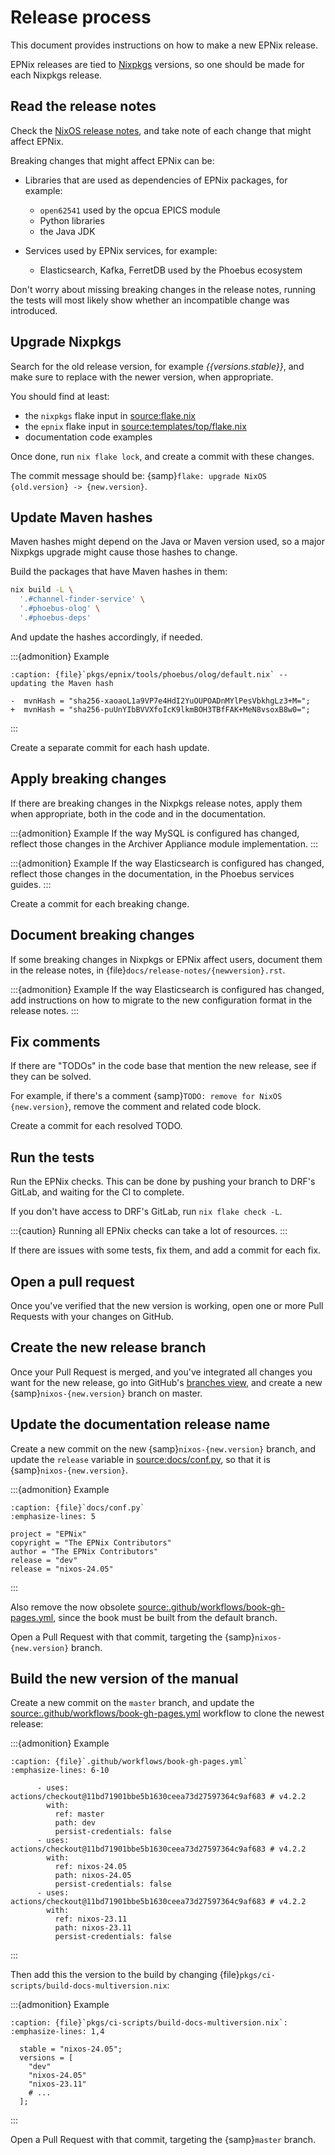 # Release process

This document provides instructions
on how to make a new EPNix release.

EPNix releases are tied to [Nixpkgs] versions,
so one should be made for each Nixpkgs release.

## Read the release notes

Check the [NixOS release notes],
and take note of each change that might affect EPNix.

Breaking changes that might affect EPNix can be:

- Libraries that are used as dependencies of EPNix packages, for example:

  - `open62541` used by the opcua EPICS module
  - Python libraries
  - the Java JDK

- Services used by EPNix services, for example:

  - Elasticsearch, Kafka, FerretDB used by the Phoebus ecosystem

Don't worry about missing breaking changes in the release notes,
running the tests will most likely show whether an incompatible change was introduced.

## Upgrade Nixpkgs

Search for the old release version,
for example *{{versions.stable}}*,
and make sure to replace with the newer version,
when appropriate.

You should find at least:

- the `nixpkgs` flake input in <source:flake.nix>
- the `epnix` flake input in <source:templates/top/flake.nix>
- documentation code examples

Once done,
run `nix flake lock`,
and create a commit with these changes.

The commit message should be:
{samp}`flake: upgrade NixOS {old.version} -> {new.version}`.

## Update Maven hashes

Maven hashes might depend on the Java or Maven version used,
so a major Nixpkgs upgrade might cause those hashes to change.

Build the packages that have Maven hashes in them:

```bash
nix build -L \
  '.#channel-finder-service' \
  '.#phoebus-olog' \
  '.#phoebus-deps'
```

And update the hashes accordingly,
if needed.

:::{admonition} Example
```{code-block} diff
:caption: {file}`pkgs/epnix/tools/phoebus/olog/default.nix` -- updating the Maven hash

-  mvnHash = "sha256-xaoaoL1a9VP7e4HdI2YuOUPOADnMYlPesVbkhgLz3+M=";
+  mvnHash = "sha256-puUnYIbBVVXfoIcK9lkmBOH3TBfFAK+MeN8vsoxB8w0=";
```
:::

Create a separate commit for each hash update.

## Apply breaking changes

If there are breaking changes in the Nixpkgs release notes,
apply them when appropriate,
both in the code
and in the documentation.

:::{admonition} Example
If the way MySQL is configured has changed,
reflect those changes in the Archiver Appliance module implementation.
:::

:::{admonition} Example
If the way Elasticsearch is configured has changed,
reflect those changes in the documentation,
in the Phoebus services guides.
:::

Create a commit for each breaking change.

## Document breaking changes

If some breaking changes in Nixpkgs or EPNix affect users,
document them in the release notes,
in {file}`docs/release-notes/{newversion}.rst`.

:::{admonition} Example
If the way Elasticsearch is configured has changed,
add instructions on how to migrate to the new configuration format
in the release notes.
:::

## Fix comments

If there are "TODOs" in the code base that mention the new release,
see if they can be solved.

For example,
if there's a comment {samp}`TODO: remove for NixOS {new.version}`,
remove the comment
and related code block.

Create a commit for each resolved TODO.

## Run the tests

Run the EPNix checks.
This can be done by pushing your branch to DRF's GitLab,
and waiting for the CI to complete.

If you don't have access to DRF's GitLab,
run `nix flake check -L`.

:::{caution}
Running all EPNix checks can take a lot of resources.
:::

If there are issues with some tests,
fix them,
and add a commit for each fix.

## Open a pull request

Once you've verified that the new version is working,
open one or more Pull Requests with your changes on GitHub.

## Create the new release branch

Once your Pull Request is merged,
and you've integrated all changes you want for the new release,
go into GitHub's [branches view],
and create a new {samp}`nixos-{new.version}` branch on master.

## Update the documentation release name

Create a new commit
on the new {samp}`nixos-{new.version}` branch,
and update the `release` variable in <source:docs/conf.py>,
so that it is {samp}`nixos-{new.version}`.

:::{admonition} Example
```{code-block} python
:caption: {file}`docs/conf.py`
:emphasize-lines: 5

project = "EPNix"
copyright = "The EPNix Contributors"
author = "The EPNix Contributors"
release = "dev"
release = "nixos-24.05"
```
:::

Also remove the now obsolete <source:.github/workflows/book-gh-pages.yml>,
since the book must be built from the default branch.

Open a Pull Request with that commit,
targeting the {samp}`nixos-{new.version}` branch.

## Build the new version of the manual

Create a new commit
on the `master` branch,
and update the <source:.github/workflows/book-gh-pages.yml> workflow to clone the newest release:

:::{admonition} Example
```{code-block} yaml
:caption: {file}`.github/workflows/book-gh-pages.yml`
:emphasize-lines: 6-10

      - uses: actions/checkout@11bd71901bbe5b1630ceea73d27597364c9af683 # v4.2.2
        with:
          ref: master
          path: dev
          persist-credentials: false
      - uses: actions/checkout@11bd71901bbe5b1630ceea73d27597364c9af683 # v4.2.2
        with:
          ref: nixos-24.05
          path: nixos-24.05
          persist-credentials: false
      - uses: actions/checkout@11bd71901bbe5b1630ceea73d27597364c9af683 # v4.2.2
        with:
          ref: nixos-23.11
          path: nixos-23.11
          persist-credentials: false
```
:::

Then add this the version to the build
by changing {file}`pkgs/ci-scripts/build-docs-multiversion.nix`:

:::{admonition} Example
```{code-block} nix
:caption: {file}`pkgs/ci-scripts/build-docs-multiversion.nix`:
:emphasize-lines: 1,4

  stable = "nixos-24.05";
  versions = [
    "dev"
    "nixos-24.05"
    "nixos-23.11"
    # ...
  ];
```
:::

Open a Pull Request with that commit,
targeting the {samp}`master` branch.

[branches view]: https://github.com/epics-extensions/EPNix/branches
[nixos release notes]: https://nixos.org/manual/nixos/stable/release-notes
[nixpkgs]: https://github.com/NixOS/nixpkgs
